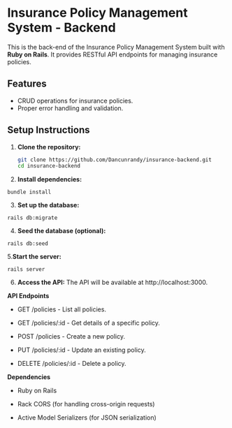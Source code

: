 
# Insurance Policy Management System - Backend

This is the back-end of the Insurance Policy Management System built with **Ruby on Rails**. It provides RESTful API endpoints for managing insurance policies.

## Features

- CRUD operations for insurance policies.
- Proper error handling and validation.

## Setup Instructions

1. **Clone the repository:**
   ```bash
   git clone https://github.com/Dancunrandy/insurance-backend.git
   cd insurance-backend
2. **Install dependencies:**

  `bundle install`

3. **Set up the database:**

 `rails db:migrate`

4. **Seed the database (optional):**

 `rails db:seed`
 
5.**Start the server:**

 `rails server`

6. **Access the API:**
 The API will be available at http://localhost:3000.

 **API Endpoints**
 * GET /policies - List all policies.

 * GET /policies/:id - Get details of a specific policy.

 * POST /policies - Create a new policy.

 * PUT /policies/:id - Update an existing policy.

 * DELETE /policies/:id - Delete a policy.

**Dependencies**

 * Ruby on Rails

 * Rack CORS (for handling cross-origin requests)

 * Active Model Serializers (for JSON serialization)

